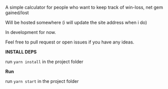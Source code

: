 A simple calculator for people who want to keep track of win-loss, net gem gained/lost

Will be hosted somewhere (i will update the site address when i do) 

In development for now.

Feel free to pull request or open issues if you have any ideas. 

<b>INSTALL DEPS</b>

run `yarn install` in the project folder

<b>Run</b>

run `yarn start` in the project folder  
